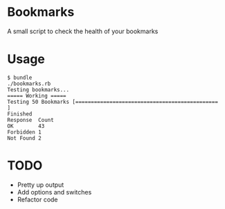 # Bookmarks

A small script to check the health of your bookmarks

# Usage

```
$ bundle
./bookmarks.rb
Testing bookmarks...     
===== Working =====      
Testing 50 Bookmarks [==============================================    ]                           
Finished                            
Response  Count          
OK        43             
Forbidden 1              
Not Found 2   
```
# TODO
* Pretty up output
* Add options and switches
* Refactor code